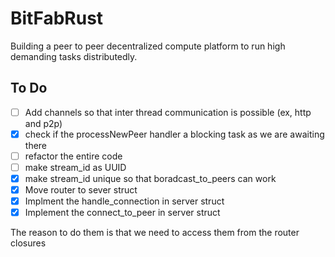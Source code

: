 # BitFabRust
Building a peer to peer decentralized compute platform to run high demanding tasks distributedly.

## To Do
- [ ] Add channels so that inter thread communication is possible (ex, http and p2p)
- [x] check if the processNewPeer handler a blocking task as we are awaiting there
- [ ] refactor the entire code
- [ ] make stream_id as UUID
- [x] make stream_id unique so that boradcast_to_peers can work
- [x] Move router to sever struct
- [x] Implment the handle_connection in server struct
- [x] Implement the connect_to_peer in server struct

The reason to do them is that we need to access them from the router closures
